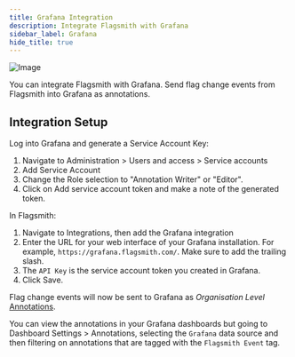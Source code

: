 ```yaml
---
title: Grafana Integration
description: Integrate Flagsmith with Grafana
sidebar_label: Grafana
hide_title: true
---
```


![Image](/img/integrations/grafana/grafana-logo.svg)

You can integrate Flagsmith with Grafana. Send flag change events from Flagsmith into Grafana as annotations.

## Integration Setup

Log into Grafana and generate a Service Account Key:

1. Navigate to Administration > Users and access > Service accounts
2. Add Service Account
3. Change the Role selection to "Annotation Writer" or "Editor".
4. Click on Add service account token and make a note of the generated token.

In Flagsmith:

1. Navigate to Integrations, then add the Grafana integration
2. Enter the URL for your web interface of your Grafana installation. For example, `https://grafana.flagsmith.com/`.
   Make sure to add the trailing slash.
3. The `API Key` is the service account token you created in Grafana.
4. Click Save.

Flag change events will now be sent to Grafana as _Organisation Level_
[Annotations](https://grafana.com/docs/grafana/latest/dashboards/build-dashboards/annotate-visualizations/).

You can view the annotations in your Grafana dashboards but going to Dashboard Settings > Annotations, selecting the
`Grafana` data source and then filtering on annotations that are tagged with the `Flagsmith Event` tag.
